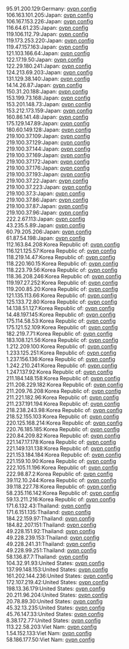 95.91.200.129:Germany: [ovpn config](vpn/95_91_200_129.ovpn)  
106.163.101.205:Japan: [ovpn config](vpn/106_163_101_205.ovpn)  
106.167.153.226:Japan: [ovpn config](vpn/106_167_153_226.ovpn)  
116.64.61.235:Japan: [ovpn config](vpn/116_64_61_235.ovpn)  
119.106.112.79:Japan: [ovpn config](vpn/119_106_112_79.ovpn)  
119.173.253.220:Japan: [ovpn config](vpn/119_173_253_220.ovpn)  
119.47.157.163:Japan: [ovpn config](vpn/119_47_157_163.ovpn)  
121.103.166.64:Japan: [ovpn config](vpn/121_103_166_64.ovpn)  
122.17.19.50:Japan: [ovpn config](vpn/122_17_19_50.ovpn)  
122.29.180.241:Japan: [ovpn config](vpn/122_29_180_241.ovpn)  
124.213.69.203:Japan: [ovpn config](vpn/124_213_69_203.ovpn)  
131.129.38.140:Japan: [ovpn config](vpn/131_129_38_140.ovpn)  
14.14.26.87:Japan: [ovpn config](vpn/14_14_26_87.ovpn)  
150.31.20.188:Japan: [ovpn config](vpn/150_31_20_188.ovpn)  
153.199.73.168:Japan: [ovpn config](vpn/153_199_73_168.ovpn)  
153.201.148.73:Japan: [ovpn config](vpn/153_201_148_73.ovpn)  
153.212.173.159:Japan: [ovpn config](vpn/153_212_173_159.ovpn)  
160.86.141.48:Japan: [ovpn config](vpn/160_86_141_48.ovpn)  
175.129.147.89:Japan: [ovpn config](vpn/175_129_147_89.ovpn)  
180.60.149.128:Japan: [ovpn config](vpn/180_60_149_128.ovpn)  
219.100.37.109:Japan: [ovpn config](vpn/219_100_37_109.ovpn)  
219.100.37.129:Japan: [ovpn config](vpn/219_100_37_129.ovpn)  
219.100.37.144:Japan: [ovpn config](vpn/219_100_37_144.ovpn)  
219.100.37.169:Japan: [ovpn config](vpn/219_100_37_169.ovpn)  
219.100.37.172:Japan: [ovpn config](vpn/219_100_37_172.ovpn)  
219.100.37.176:Japan: [ovpn config](vpn/219_100_37_176.ovpn)  
219.100.37.193:Japan: [ovpn config](vpn/219_100_37_193.ovpn)  
219.100.37.22:Japan: [ovpn config](vpn/219_100_37_22.ovpn)  
219.100.37.223:Japan: [ovpn config](vpn/219_100_37_223.ovpn)  
219.100.37.3:Japan: [ovpn config](vpn/219_100_37_3.ovpn)  
219.100.37.86:Japan: [ovpn config](vpn/219_100_37_86.ovpn)  
219.100.37.87:Japan: [ovpn config](vpn/219_100_37_87.ovpn)  
219.100.37.96:Japan: [ovpn config](vpn/219_100_37_96.ovpn)  
222.2.67.113:Japan: [ovpn config](vpn/222_2_67_113.ovpn)  
43.235.5.89:Japan: [ovpn config](vpn/43_235_5_89.ovpn)  
60.79.205.206:Japan: [ovpn config](vpn/60_79_205_206.ovpn)  
61.87.54.198:Japan: [ovpn config](vpn/61_87_54_198.ovpn)  
112.163.84.208:Korea Republic of: [ovpn config](vpn/112_163_84_208.ovpn)  
116.121.125.57:Korea Republic of: [ovpn config](vpn/116_121_125_57.ovpn)  
118.219.14.47:Korea Republic of: [ovpn config](vpn/118_219_14_47.ovpn)  
118.220.160.15:Korea Republic of: [ovpn config](vpn/118_220_160_15.ovpn)  
118.223.79.56:Korea Republic of: [ovpn config](vpn/118_223_79_56.ovpn)  
118.36.208.246:Korea Republic of: [ovpn config](vpn/118_36_208_246.ovpn)  
119.197.27.252:Korea Republic of: [ovpn config](vpn/119_197_27_252.ovpn)  
119.200.85.20:Korea Republic of: [ovpn config](vpn/119_200_85_20.ovpn)  
121.135.113.66:Korea Republic of: [ovpn config](vpn/121_135_113_66.ovpn)  
125.133.72.80:Korea Republic of: [ovpn config](vpn/125_133_72_80.ovpn)  
14.138.51.127:Korea Republic of: [ovpn config](vpn/14_138_51_127.ovpn)  
14.48.197.145:Korea Republic of: [ovpn config](vpn/14_48_197_145.ovpn)  
175.114.58.53:Korea Republic of: [ovpn config](vpn/175_114_58_53.ovpn)  
175.121.52.109:Korea Republic of: [ovpn config](vpn/175_121_52_109.ovpn)  
182.219.7.71:Korea Republic of: [ovpn config](vpn/182_219_7_71.ovpn)  
183.108.121.56:Korea Republic of: [ovpn config](vpn/183_108_121_56.ovpn)  
1.212.209.100:Korea Republic of: [ovpn config](vpn/1_212_209_100.ovpn)  
1.233.125.251:Korea Republic of: [ovpn config](vpn/1_233_125_251.ovpn)  
1.237.156.136:Korea Republic of: [ovpn config](vpn/1_237_156_136.ovpn)  
1.242.210.241:Korea Republic of: [ovpn config](vpn/1_242_210_241.ovpn)  
1.247.137.92:Korea Republic of: [ovpn config](vpn/1_247_137_92.ovpn)  
211.184.148.158:Korea Republic of: [ovpn config](vpn/211_184_148_158.ovpn)  
211.208.229.182:Korea Republic of: [ovpn config](vpn/211_208_229_182.ovpn)  
211.209.76.208:Korea Republic of: [ovpn config](vpn/211_209_76_208.ovpn)  
211.221.182.96:Korea Republic of: [ovpn config](vpn/211_221_182_96.ovpn)  
211.237.191.194:Korea Republic of: [ovpn config](vpn/211_237_191_194.ovpn)  
218.238.243.98:Korea Republic of: [ovpn config](vpn/218_238_243_98.ovpn)  
218.52.155.103:Korea Republic of: [ovpn config](vpn/218_52_155_103.ovpn)  
220.125.168.214:Korea Republic of: [ovpn config](vpn/220_125_168_214.ovpn)  
220.76.185.185:Korea Republic of: [ovpn config](vpn/220_76_185_185.ovpn)  
220.84.209.82:Korea Republic of: [ovpn config](vpn/220_84_209_82.ovpn)  
221.147.17.178:Korea Republic of: [ovpn config](vpn/221_147_17_178.ovpn)  
221.149.131.138:Korea Republic of: [ovpn config](vpn/221_149_131_138.ovpn)  
221.153.184.184:Korea Republic of: [ovpn config](vpn/221_153_184_184.ovpn)  
221.159.10.90:Korea Republic of: [ovpn config](vpn/221_159_10_90.ovpn)  
222.105.11.196:Korea Republic of: [ovpn config](vpn/222_105_11_196.ovpn)  
222.98.87.2:Korea Republic of: [ovpn config](vpn/222_98_87_2.ovpn)  
39.112.10.244:Korea Republic of: [ovpn config](vpn/39_112_10_244.ovpn)  
39.118.227.78:Korea Republic of: [ovpn config](vpn/39_118_227_78.ovpn)  
58.235.116.142:Korea Republic of: [ovpn config](vpn/58_235_116_142.ovpn)  
59.13.211.216:Korea Republic of: [ovpn config](vpn/59_13_211_216.ovpn)  
171.6.132.43:Thailand: [ovpn config](vpn/171_6_132_43.ovpn)  
171.6.151.135:Thailand: [ovpn config](vpn/171_6_151_135.ovpn)  
184.22.159.97:Thailand: [ovpn config](vpn/184_22_159_97.ovpn)  
184.82.207.151:Thailand: [ovpn config](vpn/184_82_207_151.ovpn)  
49.228.151.92:Thailand: [ovpn config](vpn/49_228_151_92.ovpn)  
49.228.239.153:Thailand: [ovpn config](vpn/49_228_239_153.ovpn)  
49.228.241.31:Thailand: [ovpn config](vpn/49_228_241_31.ovpn)  
49.228.99.251:Thailand: [ovpn config](vpn/49_228_99_251.ovpn)  
58.136.87.7:Thailand: [ovpn config](vpn/58_136_87_7.ovpn)  
104.32.91.93:United States: [ovpn config](vpn/104_32_91_93.ovpn)  
137.99.148.153:United States: [ovpn config](vpn/137_99_148_153.ovpn)  
161.202.144.236:United States: [ovpn config](vpn/161_202_144_236.ovpn)  
172.107.219.42:United States: [ovpn config](vpn/172_107_219_42.ovpn)  
198.13.36.179:United States: [ovpn config](vpn/198_13_36_179.ovpn)  
20.211.96.204:United States: [ovpn config](vpn/20_211_96_204.ovpn)  
20.78.89.30:United States: [ovpn config](vpn/20_78_89_30.ovpn)  
45.32.13.235:United States: [ovpn config](vpn/45_32_13_235.ovpn)  
45.76.147.33:United States: [ovpn config](vpn/45_76_147_33.ovpn)  
8.38.172.77:United States: [ovpn config](vpn/8_38_172_77.ovpn)  
113.22.58.203:Viet Nam: [ovpn config](vpn/113_22_58_203.ovpn)  
1.54.152.133:Viet Nam: [ovpn config](vpn/1_54_152_133.ovpn)  
58.186.177.50:Viet Nam: [ovpn config](vpn/58_186_177_50.ovpn)  
